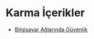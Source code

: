 # Karma İçerikler

<!--Index-->

- [Bilgisayar Ağlarında Güvenlik](./Karma%20%C4%B0%C3%A7erikler/Bilgisayar%20A%C4%9Flar%C4%B1nda%20G%C3%BCvenlik.rar)

<!--Index-->
